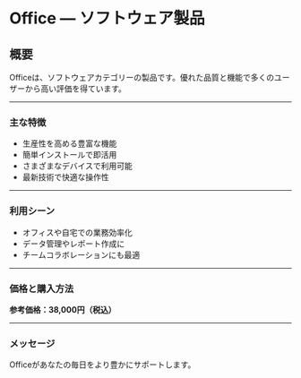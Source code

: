 # Office — ソフトウェア製品

## 概要

Officeは、ソフトウェアカテゴリーの製品です。優れた品質と機能で多くのユーザーから高い評価を得ています。

---
### 主な特徴

- 生産性を高める豊富な機能
- 簡単インストールで即活用
- さまざまなデバイスで利用可能
- 最新技術で快適な操作性
---
### 利用シーン

- オフィスや自宅での業務効率化
- データ管理やレポート作成に
- チームコラボレーションにも最適
---
### 価格と購入方法

**参考価格：38,000円（税込）**

---
### メッセージ

Officeがあなたの毎日をより豊かにサポートします。
